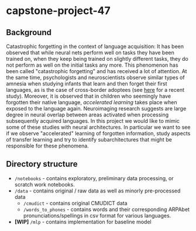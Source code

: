 # capstone-project-47

## Background
Catastrophic forgetting in the context of language acquisition: It has been observed that while neural nets perform well on tasks they have been trained on, when they keep being trained on slightly different tasks, they do not perform as well on the initial tasks any more. This phenomenon has been called "catastrophic forgetting" and has received a lot of attention. At the same time, psychologists and neuroscientists observe similar types of amnesia when studying infants that learn and then forget their first languages, as is the case of cross-border adoptees (see [here](https://www.sciencedirect.com/science/article/pii/S0010027721002079) for a recent study). Moreover, it is observed that in children who seemingly have forgotten their native language, *accelerated learning* takes place when exposed to the language again. Neuroimaging research suggests are large degree in neural overlap between areas activated when processing subsequently acquired languages. In this project we would like to mimic some of these studies with neural architectures. In particular we want to see if we observe "accelerated" learning of forgotten information, study aspects of transfer learning and try to identify subarchitectures that might be responsible for these phenomena.

## Directory structure
* `/notebooks` -  contains exploratory, preliminary data processing, or scratch work notebooks. 
* `/data` - contains original / raw data as well as minorly pre-processed data
	* `/cmudict` - contains original CMUDICT data
	* `/words_to_phones` - contains words and their corresponding ARPAbet pronunciations/spellings in csv format for various languages.
* **[WIP]** `/mlp` - contains implementation for baseline model
